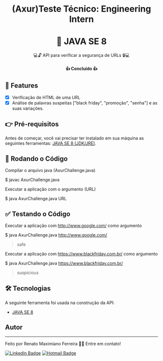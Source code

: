 <h1 align="center">(Axur)Teste Técnico: Engineering Intern</h1>

<h1 align="center">🔗 JAVA SE 8</h1>

<p align="center">💻🔓 API para verificar a segurança de URLs 🔒💻</p>  

<h4 align="center"> 
	👍 Concluído 👍
</h4>

## 🧙‍ Features

- [x] Verificação de HTML de uma URL
- [x] Análise de palavras suspeitas ["black friday", "promoção", "senha"] e as suas variações.

## 👉 Pré-requisitos

Antes de começar, você vai precisar ter instalado em sua máquina as seguintes ferramentas:
[JAVA SE 8 (JDK/JRE)](https://www.oracle.com/java/technologies/javase/javase-jdk8-downloads.html). 

## 🏃 Rodando o Código

Compilar o arquivo java (AxurChallenge.java)

$ javac AxurChallenge.java 

Executar a aplicação com o argumento (URL)

$ java AxurChallenge.java URL

## ✅ Testando o Código

Executar a aplicação com http://www.google.com/ como argumento

$ java AxurChallenge.java http://www.google.com/
> safe

Executar a aplicação com https://www.blackfriday.com.br/ como argumento

$ java AxurChallenge.java https://www.blackfriday.com.br/
> suspicious

## 🛠 Tecnologias

A seguinte ferramenta foi usada na construção da API:

- [JAVA SE 8](https://nodejs.org/en/)

## Autor
---
 
Feito por Renato Maximiano Ferreira 👋🏽 Entre em contato!

[![Linkedin Badge](https://img.shields.io/badge/-Renato-blue?style=flat-square&logo=Linkedin&logoColor=white&link=https://www.linkedin.com/in/rafaelmfer/)](https://www.linkedin.com/in/renato-maximiano-ferreira-93b57b123/) 
[![Hotmail Badge](https://img.shields.io/badge/hotmail-renato__maxferreira%40hotmail.com-orange)](mailto:renato_maxferreira@hotmail.com)
